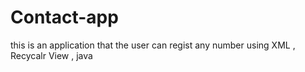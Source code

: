 # Contact-app
this is an application that the user can regist any number 
using XML , Recycalr View , java
